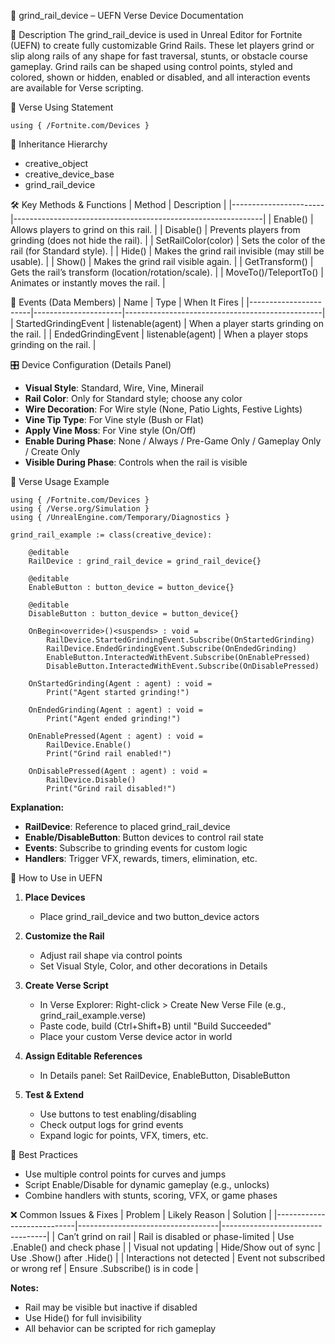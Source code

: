 📘 grind_rail_device – UEFN Verse Device Documentation

🔹 Description
The grind_rail_device is used in Unreal Editor for Fortnite (UEFN) to create fully customizable Grind Rails. These let players grind or slip along rails of any shape for fast traversal, stunts, or obstacle course gameplay. Grind rails can be shaped using control points, styled and colored, shown or hidden, enabled or disabled, and all interaction events are available for Verse scripting.

🧱 Verse Using Statement
```verse
using { /Fortnite.com/Devices }
```

🔗 Inheritance Hierarchy
- creative_object
- creative_device_base
- grind_rail_device

🛠️ Key Methods & Functions
| Method                | Description                                                  |
|-----------------------|--------------------------------------------------------------|
| Enable()              | Allows players to grind on this rail.                        |
| Disable()             | Prevents players from grinding (does not hide the rail).     |
| SetRailColor(color)   | Sets the color of the rail (for Standard style).             |
| Hide()                | Makes the grind rail invisible (may still be usable).        |
| Show()                | Makes the grind rail visible again.                          |
| GetTransform()        | Gets the rail’s transform (location/rotation/scale).           |
| MoveTo()/TeleportTo() | Animates or instantly moves the rail.                        |

🧹 Events (Data Members)
| Name                  | Type                 | When It Fires                                  |
|-----------------------|----------------------|-------------------------------------------------|
| StartedGrindingEvent  | listenable(agent)    | When a player starts grinding on the rail.     |
| EndedGrindingEvent    | listenable(agent)    | When a player stops grinding on the rail.      |

🎛 Device Configuration (Details Panel)
- **Visual Style**: Standard, Wire, Vine, Minerail
- **Rail Color**: Only for Standard style; choose any color
- **Wire Decoration**: For Wire style (None, Patio Lights, Festive Lights)
- **Vine Tip Type**: For Vine style (Bush or Flat)
- **Apply Vine Moss**: For Vine style (On/Off)
- **Enable During Phase**: None / Always / Pre-Game Only / Gameplay Only / Create Only
- **Visible During Phase**: Controls when the rail is visible

🧪 Verse Usage Example
```verse
using { /Fortnite.com/Devices }
using { /Verse.org/Simulation }
using { /UnrealEngine.com/Temporary/Diagnostics }

grind_rail_example := class(creative_device):

    @editable
    RailDevice : grind_rail_device = grind_rail_device{}

    @editable
    EnableButton : button_device = button_device{}

    @editable
    DisableButton : button_device = button_device{}

    OnBegin<override>()<suspends> : void =
        RailDevice.StartedGrindingEvent.Subscribe(OnStartedGrinding)
        RailDevice.EndedGrindingEvent.Subscribe(OnEndedGrinding)
        EnableButton.InteractedWithEvent.Subscribe(OnEnablePressed)
        DisableButton.InteractedWithEvent.Subscribe(OnDisablePressed)

    OnStartedGrinding(Agent : agent) : void =
        Print("Agent started grinding!")

    OnEndedGrinding(Agent : agent) : void =
        Print("Agent ended grinding!")

    OnEnablePressed(Agent : agent) : void =
        RailDevice.Enable()
        Print("Grind rail enabled!")

    OnDisablePressed(Agent : agent) : void =
        RailDevice.Disable()
        Print("Grind rail disabled!")
```

**Explanation:**
- **RailDevice**: Reference to placed grind_rail_device
- **Enable/DisableButton**: Button devices to control rail state
- **Events**: Subscribe to grinding events for custom logic
- **Handlers**: Trigger VFX, rewards, timers, elimination, etc.

🔧 How to Use in UEFN
1. **Place Devices**
   - Place grind_rail_device and two button_device actors

2. **Customize the Rail**
   - Adjust rail shape via control points
   - Set Visual Style, Color, and other decorations in Details

3. **Create Verse Script**
   - In Verse Explorer: Right-click > Create New Verse File (e.g., grind_rail_example.verse)
   - Paste code, build (Ctrl+Shift+B) until "Build Succeeded"
   - Place your custom Verse device actor in world

4. **Assign Editable References**
   - In Details panel: Set RailDevice, EnableButton, DisableButton

5. **Test & Extend**
   - Use buttons to test enabling/disabling
   - Check output logs for grind events
   - Expand logic for points, VFX, timers, etc.

🧠 Best Practices
- Use multiple control points for curves and jumps
- Script Enable/Disable for dynamic gameplay (e.g., unlocks)
- Combine handlers with stunts, scoring, VFX, or game phases

❌ Common Issues & Fixes
| Problem                    | Likely Reason                     | Solution                         |
|----------------------------|-----------------------------------|----------------------------------|
| Can’t grind on rail        | Rail is disabled or phase-limited | Use .Enable() and check phase    |
| Visual not updating        | Hide/Show out of sync             | Use .Show() after .Hide()        |
| Interactions not detected  | Event not subscribed or wrong ref | Ensure .Subscribe() is in code   |

**Notes:**
- Rail may be visible but inactive if disabled
- Use Hide() for full invisibility
- All behavior can be scripted for rich gameplay

